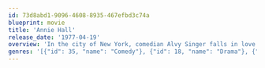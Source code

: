 ```yaml
---
id: 73d8abd1-9096-4608-8935-467efbd3c74a
blueprint: movie
title: 'Annie Hall'
release_date: '1977-04-19'
overview: 'In the city of New York, comedian Alvy Singer falls in love with the ditsy Annie Hall.'
genres: '[{"id": 35, "name": "Comedy"}, {"id": 18, "name": "Drama"}, {"id": 10749, "name": "Romance"}]'
---
```

